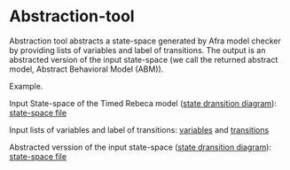 # Abstraction-tool

Abstraction tool abstracts a state-space generated by Afra model checker by providing lists of variables and label of transitions.
The output is an abstracted version of the input state-space (we call the returned abstract model, Abstract Behavioral Model (ABM)).

Example.

Input State-space of the Timed Rebeca model (<a href="https://github.com/fereidoun-moradi/Abstraction-tool/blob/main/RV-Example.jpg">state dransition diagram</a>): <a href="https://github.com/fereidoun-moradi/Abstraction-tool/blob/main/RV-Example.statespace">state-space file </a>

Input lists of variables and label of transitions:  <a href="https://github.com/fereidoun-moradi/Abstraction-tool/blob/main/inputVar.txt">variables</a> and <a href="https://github.com/fereidoun-moradi/Abstraction-tool/blob/main/inputQmsg.txt">transitions</a>

Abstracted verssion of the input state-space (<a href="https://github.com/fereidoun-moradi/Abstraction-tool/blob/main/miniModel.jpg">state dransition diagram</a>): <a href="https://github.com/fereidoun-moradi/Abstraction-tool/blob/main/miniModel.statespace">state-space file </a>  


